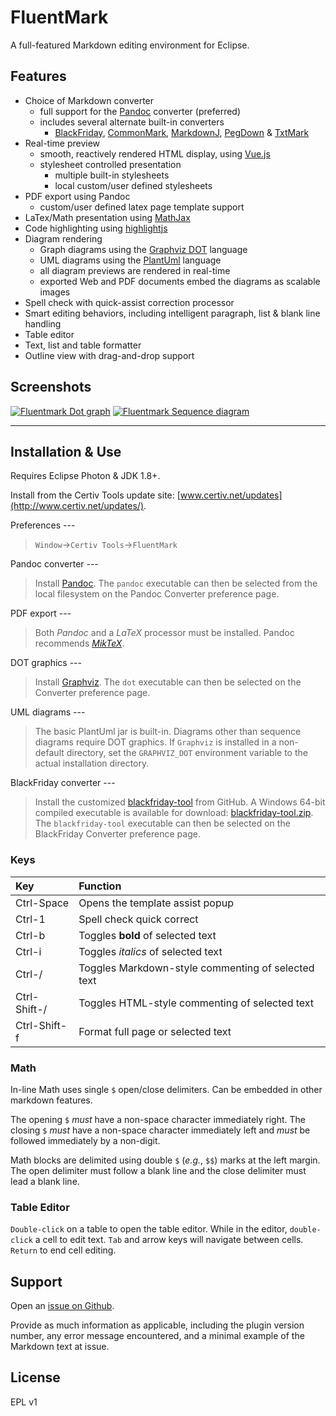 # FluentMark

A full-featured Markdown editing environment for Eclipse.

## Features 

+ Choice of Markdown converter
    - full support for the [Pandoc](https://pandoc.org) converter (preferred)
    - includes several alternate built-in converters
        + [BlackFriday](https://github.com/russross/blackfriday), [CommonMark](https://github.com/jgm/CommonMark), 
          [MarkdownJ](https://github.com/myabc/markdownj), [PegDown](https://github.com/sirthias/pegdown) 
          & [TxtMark](https://github.com/rjeschke/txtmark)
+ Real-time preview
    - smooth, reactively rendered HTML display, using [Vue.js](https://vuejs.org/)
    - stylesheet controlled presentation
        + multiple built-in stylesheets
        + local custom/user defined stylesheets
+ PDF export using Pandoc
    - custom/user defined latex page template support
+ LaTex/Math presentation using [MathJax](https://www.mathjax.org/)
+ Code highlighting using [highlightjs](https://highlightjs.org/)
+ Diagram rendering
    - Graph diagrams using the [Graphviz DOT](http://www.graphviz.org/) language
    - UML diagrams using the [PlantUml](http://www.graphviz.org/) language
    - all diagram previews are rendered in real-time
    - exported Web and PDF documents embed the diagrams as scalable images
+ Spell check with quick-assist correction processor
+ Smart editing behaviors, including intelligent paragraph, list & blank line handling
+ Table editor
+ Text, list and table formatter
+ Outline view with drag-and-drop support

## Screenshots

[![Fluentmark Dot graph][1]][1] [![Fluentmark Sequence diagram][2]][2]

[1]: http://www.certiv.net/updates/net.certiv.fluentmark.site/ScreenShot.png "FluentMark Dot graph"
[2]: http://www.certiv.net/updates/net.certiv.fluentmark.site/ScreenShot1.png "FluentMark Sequence diagram"


---

## Installation & Use

Requires Eclipse Photon & JDK 1.8+.

Install from the Certiv Tools update site: [www.certiv.net/updates](http://www.certiv.net/updates/).

Preferences ---
> `Window`&rarr;`Certiv Tools`&rarr;`FluentMark`  

Pandoc converter ---
> Install [Pandoc](https://pandoc.org). The `pandoc` executable can then be 
selected from the local filesystem on the Pandoc Converter preference page.

PDF export ---
> Both *Pandoc* and a _LaTeX_ processor must be installed. 
Pandoc recommends [*MikTeX*](https://miktex.org/).

DOT graphics ---
> Install [Graphviz](http://www.graphviz.org/download.php). 
The `dot` executable can then be selected on the Converter preference page. 

UML diagrams ---
> The basic PlantUml jar is built-in. Diagrams other than sequence diagrams require
DOT graphics. If `Graphviz` is installed in a non-default directory, set the `GRAPHVIZ_DOT` 
environment variable to the actual installation directory. 

BlackFriday converter ---
> Install the customized [blackfriday-tool](https://github.com/grosenberg/blackfriday-tool) 
from GitHub. A Windows 64-bit compiled executable is available for download: 
[blackfriday-tool.zip](http://www.certiv.net/updates/net.certiv.fluentmark.site/blackfriday-tool.zip).
The `blackfriday-tool` executable can then be selected on the BlackFriday Converter preference page.

### Keys

|Key         |Function                                          |
|:-----------|:-------------------------------------------------|
|Ctrl-Space  |Opens the template assist popup                   |
|Ctrl-1      |Spell check quick correct                         |
|Ctrl-b      |Toggles **bold** of selected text                 |
|Ctrl-i      |Toggles _italics_ of selected text                |
|Ctrl-/      |Toggles Markdown-style commenting of selected text|
|Ctrl-Shift-/|Toggles HTML-style commenting of selected text    |
|Ctrl-Shift-f|Format full page or selected text                 |

### Math

In-line Math uses single `$` open/close delimiters. Can be embedded in other markdown 
features.

The opening `$` _must_ have a non-space character immediately right.  The closing 
`$` _must_ have a non-space character immediately left and _must_ be followed immediately 
by a non-digit. 

Math blocks are delimited using double `$` (*e.g.*, `$$`) marks at the left margin. 
The open delimiter must follow a blank line and the close delimiter must lead a blank 
line.


### Table Editor

`Double-click` on a table to open the table editor. While in the editor, `double-click` 
a cell to edit text. `Tab` and arrow keys will navigate between cells. `Return` to 
end cell editing.

## Support

Open an [issue on Github](https://github.com/grosenberg/fluentmark/issues). 

Provide as much information as applicable, including the plugin version number, any 
error message encountered, and a minimal example of the Markdown text at issue.

## License

EPL v1


